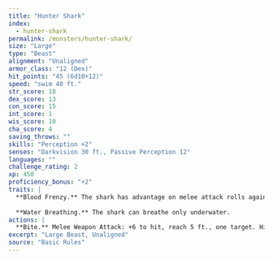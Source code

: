 ```yaml
---
title: "Hunter Shark"
index:
  - hunter-shark
permalink: /monsters/hunter-shark/
size: "Large"
type: "Beast"
alignment: "Unaligned"
armor_class: "12 (Dex)"
hit_points: "45 (6d10+12)"
speed: "swim 40 ft."
str_score: 18
dex_score: 13
con_score: 15
int_score: 1
wis_score: 10
cha_score: 4
saving_throws: ""
skills: "Perception +2"
senses: "Darkvision 30 ft., Passive Perception 12"
languages: ""
challenge_rating: 2
xp: 450
proficiency_bonus: "+2"
traits: |
  **Blood Frenzy.** The shark has advantage on melee attack rolls against any creature that doesn't have all its hit points.
  
  **Water Breathing.** The shark can breathe only underwater.
actions: |
  **Bite.** Melee Weapon Attack: +6 to hit, reach 5 ft., one target. Hit: 13 (2d8 + 4) piercing damage.
excerpt: "Large Beast, Unaligned"
source: "Basic Rules"
---
```

